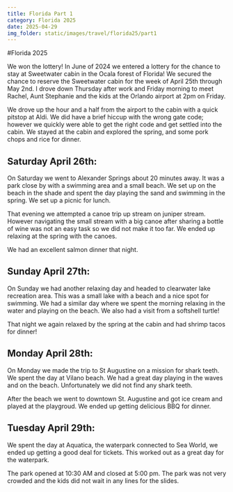 ```yaml
---
title: Florida Part 1
category: Florida 2025
date: 2025-04-29
img_folder: static/images/travel/florida25/part1
---
```


#Florida 2025

We won the lottery! In June of 2024 we entered a lottery for the chance to stay at Sweetwater cabin in the Ocala forest of Florida! We secured the chance to reserve the Sweetwater cabin for the week of April 25th through May 2nd. I drove down Thursday after work and Friday morning to meet Rachel, Aunt Stephanie and the kids at the Orlando airport at 2pm on Friday. 

We drove up the hour and a half from the airport to the cabin with a quick pitstop at Aldi. We did have a brief hiccup with the wrong gate code; however we quickly were able to get the right code and get settled into the cabin. We stayed at the cabin and explored the spring, and some pork chops and rice for dinner.

## Saturday April 26th:

On Saturday we went to Alexander Springs about 20 minutes away. It was a park close by with a swimming area and a small beach. We set up on the beach in the shade and spent the day playing the sand and swimming in the spring. We set up a picnic for lunch. 

That evening we attempted a canoe trip up stream on juniper stream. However navigating the small stream with a big canoe after sharing a bottle of wine was not an easy task so we did not make it too far. We ended up relaxing at the spring with the canoes. 

We had an excellent salmon dinner that night.

## Sunday April 27th:

On Sunday we had another relaxing day and headed to clearwater lake recreation area. This was a small lake with a beach and a nice spot for swimming. We had a similar day where we spent the morning relaxing in the water and playing on the beach. We also had a visit from a softshell turtle!

That night we again relaxed by the spring at the cabin and had shrimp tacos for dinner!


## Monday April 28th:

On Monday we made the trip to St Augustine on a mission for shark teeth. We spent the day at Vilano beach. We had a great day playing in the waves and on the beach. 
Unfortunately we did not find any shark teeth.

After the beach we went to downtown St. Augustine and got ice cream and played at the playgroud. We ended up getting delicious BBQ for dinner.


## Tuesday April 29th:

We spent the day at Aquatica, the waterpark connected to Sea World, we ended up getting a good deal for tickets. This worked out as a great day for the waterpark.

The park opened at 10:30 AM and closed at 5:00 pm. The park was not very crowded and the kids did not wait in any lines for the slides.


